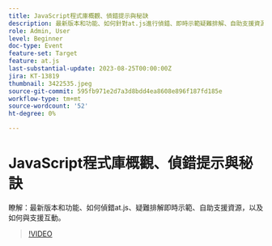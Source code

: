 ```yaml
---
title: JavaScript程式庫概觀、偵錯提示與秘訣
description: 最新版本和功能、如何針對at.js進行偵錯、即時示範疑難排解、自助支援資源，以及如何與支援互動。
role: Admin, User
level: Beginner
doc-type: Event
feature-set: Target
feature: at.js
last-substantial-update: 2023-08-25T00:00:00Z
jira: KT-13819
thumbnail: 3422535.jpeg
source-git-commit: 595fb971e2d7a3d8bdd4ea8608e896f187fd185e
workflow-type: tm+mt
source-wordcount: '52'
ht-degree: 0%

---
```



# JavaScript程式庫概觀、偵錯提示與秘訣

瞭解：最新版本和功能、如何偵錯at.js、疑難排解即時示範、自助支援資源，以及如何與支援互動。

>[!VIDEO](https://video.tv.adobe.com/v/3422535/?learn=on)
